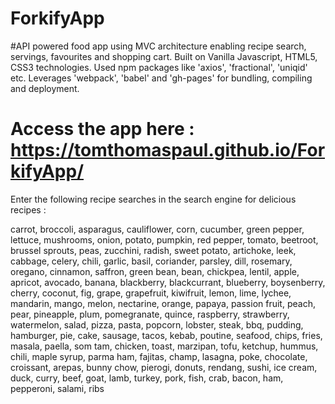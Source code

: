 # ForkifyApp
#API powered food app using MVC architecture enabling recipe search, servings, favourites and shopping cart.
Built on Vanilla Javascript, HTML5, CSS3 technologies.
Used npm packages like 'axios', 'fractional', 'uniqid' etc.
Leverages 'webpack', 'babel' and 'gh-pages' for bundling, compiling and deployment.
# Access the app here : https://tomthomaspaul.github.io/ForkifyApp/ 
Enter the following recipe searches in the search engine for delicious recipes :

carrot,
broccoli,
asparagus,
cauliflower,
corn,
cucumber,
green pepper,
lettuce,
mushrooms,
onion,
potato,
pumpkin,
red pepper,
tomato,
beetroot,
brussel sprouts,
peas,
zucchini,
radish,
sweet potato,
artichoke,
leek,
cabbage,
celery,
chili,
garlic,
basil,
coriander,
parsley,
dill,
rosemary,
oregano,
cinnamon,
saffron,
green bean,
bean,
chickpea,
lentil,
apple,
apricot,
avocado,
banana,
blackberry,
blackcurrant,
blueberry,
boysenberry,
cherry,
coconut,
fig,
grape,
grapefruit,
kiwifruit,
lemon,
lime,
lychee,
mandarin,
mango,
melon,
nectarine,
orange,
papaya,
passion fruit,
peach,
pear,
pineapple,
plum,
pomegranate,
quince,
raspberry,
strawberry,
watermelon,
salad,
pizza,
pasta,
popcorn,
lobster,
steak,
bbq,
pudding,
hamburger,
pie,
cake,
sausage,
tacos,
kebab,
poutine,
seafood,
chips,
fries,
masala,
paella,
som tam,
chicken,
toast,
marzipan,
tofu,
ketchup,
hummus,
chili,
maple syrup,
parma ham,
fajitas,
champ,
lasagna,
poke,
chocolate,
croissant,
arepas,
bunny chow,
pierogi,
donuts,
rendang,
sushi,
ice cream,
duck,
curry,
beef,
goat,
lamb,
turkey,
pork,
fish,
crab,
bacon,
ham,
pepperoni,
salami,
ribs
